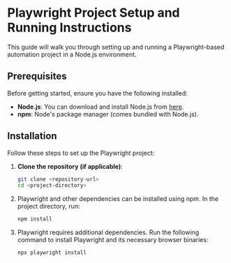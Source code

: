 # Playwright Project Setup and Running Instructions

This guide will walk you through setting up and running a Playwright-based automation project in a Node.js environment.

## Prerequisites

Before getting started, ensure you have the following installed:

- **Node.js**: You can download and install Node.js from [here](https://nodejs.org/).
- **npm**: Node's package manager (comes bundled with Node.js).
  
## Installation

Follow these steps to set up the Playwright project:

1. **Clone the repository (if applicable)**:
    ```bash
    git clone <repository-url>
    cd <project-directory>
    ```

2. Playwright and other dependencies can be installed using npm. In the project directory, run:
    ```bash
    npm install
    ```

3. Playwright requires additional dependencies. Run the following command to install Playwright and its necessary browser binaries:
    ```bash
    npx playwright install


